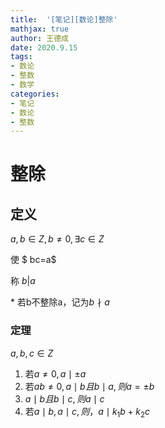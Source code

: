 ```yaml
---
title:  '[笔记][数论]整除'
mathjax: true
author: 王德成
date: 2020.9.15
tags:
- 数论
- 整数
- 数学
categories:
- 笔记
- 数论
- 整数
---
```

# 整除

## 定义

$a,b\in Z,b\neq 0,{\exists} c \in Z$

使  $ bc=a$

称  $b|a$

\* 若b不整除a，记为$b\nmid a$

### 定理

$a,b,c\in Z$

1. 若$a\neq 0,a\mid \pm a$
2. 若$ab\neq 0,a\mid b且b \mid a,则a=\pm b$
3. $a\mid b 且 b\mid c,则a\mid c$
4. 若$a\mid b,a\mid c,则，a\mid k_1b+k_2c$
